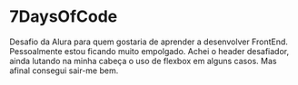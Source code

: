 # 7DaysOfCode

Desafio da Alura para quem gostaria de aprender a desenvolver FrontEnd. Pessoalmente estou ficando muito empolgado.
Achei o header desafiador, ainda lutando na minha cabeça o uso de flexbox em alguns casos. Mas afinal consegui sair-me bem.
